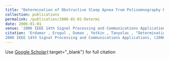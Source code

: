 ```yaml
---
title: "Determination of Obstructive Sleep Apnea from Polisomnography Records"
collection: publications
permalink: /publication/2006-01-01-Determi
date: 2006-01-01
venue: '2006 IEEE 14th Signal Processing and Communications Applications'
citation: 'Erdamar , Erogul , Duman , Yetkin , Tanyolac , "Determination of Obstructive Sleep Apnea from Polisomnography Records"
2006 IEEE 14th Signal Processing and Communications Applications, (2006)'
---
```

Use [Google Scholar](https://scholar.google.com/scholar?q=Determination+of+Obstructive+Sleep+Apnea+from+Polisomnography+Records){:target="_blank"} for full citation